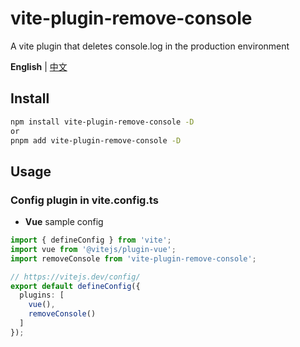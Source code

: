 # vite-plugin-remove-console

A vite plugin that deletes console.log in the production environment

**English** | [中文](./README.zh_CN.md)  

## Install

```bash
npm install vite-plugin-remove-console -D
or 
pnpm add vite-plugin-remove-console -D
```

## Usage

### Config plugin in vite.config.ts

- **Vue** sample config

```ts
import { defineConfig } from 'vite';
import vue from '@vitejs/plugin-vue';
import removeConsole from 'vite-plugin-remove-console';

// https://vitejs.dev/config/
export default defineConfig({
  plugins: [
    vue(),
    removeConsole()
  ]
});
```